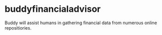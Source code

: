 # buddyfinancialadvisor
Buddy will assist humans in gathering financial data from numerous online repositiories.
